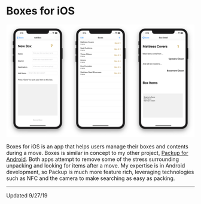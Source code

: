 # Boxes for iOS

![screenshots](https://github.com/ashwinravrao/Boxes/blob/master/screenshots/all.png)

Boxes for iOS is an app that helps users manage their boxes and contents during a move. Boxes is similar in concept to my other project, [Packup for Android](https://www.github.com/ashwinravrao/Packup). Both apps attempt to remove some of the stress surrounding unpacking and looking for items after a move. My expertise is in Android development, so Packup is much more feature rich, leveraging technologies such as NFC and the camera to make searching as easy as packing. 

----
Updated 9/27/19
